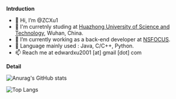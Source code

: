 **Intrduction**

- 👋 Hi, I’m @ZCXu1
- 👀 I'm curretnly studing at [Huazhong University of Science and Technology](https://www.hust.edu.cn/), Wuhan, China.
- 🌱 I’m currently working as a back-end developer at [NSFOCUS](https://www.nsfocus.com.cn/).
- 💞️ Language mainly used : Java, C/C++, Python.
- 📫 Reach me at edwardxu2001 [at] gmail [dot] com

**Detail**

![Anurag's GitHub stats](https://github-readme-stats.vercel.app/api?username=ZCXu1)

![Top Langs](https://github-readme-stats.vercel.app/api/top-langs/?username=ZCXu1)

